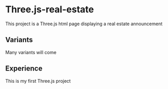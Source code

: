# Three.js-real-estate

This project is a Three.js html page displaying a real estate announcement

## Variants
Many variants will come

## Experience
This is my first Three.js project
